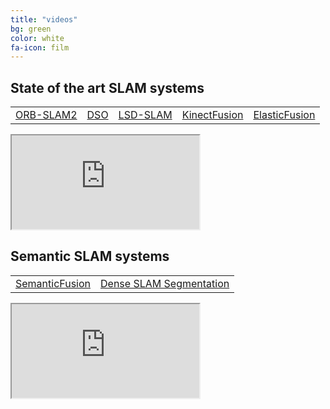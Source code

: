 ```yaml
---
title: "videos"
bg: green
color: white
fa-icon: film
---
```


## State of the art SLAM systems

<table class='table-no-border'> 
<tr>
<td><a href="https://www.youtube.com/embed/ufvPS5wJAx0" target="frame138">ORB-SLAM2</a></td>
<td><a href="https://www.youtube.com/embed/C6-xwSOOdqQ"      target="frame138">DSO</a></td>
<td><a href="https://www.youtube.com/embed/GnuQzP3gty4"      target="frame138">LSD-SLAM</a></td>
<td><a href="https://www.youtube.com/embed/FO0aEKg6qEg" target="frame138">KinectFusion</a></td>
<td><a href="https://www.youtube.com/embed/XySrhZpODYs" target="frame138">ElasticFusion</a></td>
</tr>
</table>

<div class="icontain" > <iframe name="frame138" src="https://www.youtube.com/embed/ufvPS5wJAx0" allowfullscreen></iframe> </div> 

## Semantic SLAM systems

<table class='table-no-border'> 
<tr>
<td><a href="https://www.youtube.com/embed/cGuoyNY54kU" target="frame139">SemanticFusion</a></td>
<td><a href="https://www.youtube.com/embed/gIWe1iOETqY"      target="frame139">Dense SLAM Segmentation</a></td>
</tr>
</table>

<div class="icontain" > <iframe name="frame139" src="https://www.youtube.com/embed/cGuoyNY54kU" allowfullscreen></iframe> </div> 